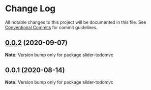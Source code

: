 # Change Log

All notable changes to this project will be documented in this file.
See [Conventional Commits](https://conventionalcommits.org) for commit guidelines.

## [0.0.2](https://github.com/calesce/redux-slider-monitor/compare/slider-todomvc@0.0.1...slider-todomvc@0.0.2) (2020-09-07)

**Note:** Version bump only for package slider-todomvc





## 0.0.1 (2020-08-14)

**Note:** Version bump only for package slider-todomvc
